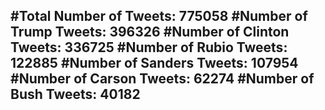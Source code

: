 #Total Number of Tweets: 775058 
#Number of Trump Tweets: 396326
#Number of Clinton Tweets: 336725
#Number of Rubio Tweets: 122885
#Number of Sanders Tweets: 107954
#Number of Carson Tweets: 62274
#Number of Bush Tweets: 40182
---

